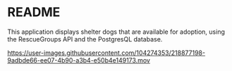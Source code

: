 # README

This application displays shelter dogs that are available for adoption, using the RescueGroups API and the PostgresQL database.

https://user-images.githubusercontent.com/104274353/218877198-9adbde66-ee07-4b90-a3b4-e50b4e149173.mov
